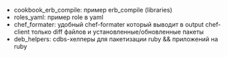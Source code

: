 * cookbook_erb_compile: пример erb_compile (libraries)
* roles_yaml: пример role в yaml
* chef_formater: удобный chef-formater который выводит в output chef-client только diff файлов и установленные/обновленные пакеты
* deb_helpers: cdbs-хелперы для пакетизации ruby && приложений на ruby
